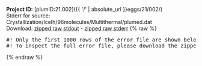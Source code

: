 **Project ID:** [plumID:21.002]({{ '/' | absolute_url }}eggs/21/002/)  
Stderr for source:  Crystallization/IceIh/96molecules/Multithermal/plumed.dat   
Download: [zipped raw stdout](plumed.dat.plumed.stdout.txt.zip) - [zipped raw stderr](plumed.dat.plumed.stderr.txt.zip) 
{% raw %}
<pre>
#! Only the first 1000 rows of the error file are shown below
#! To inspect the full error file, please download the zipped raw stderr file above
</pre>
{% endraw %}
